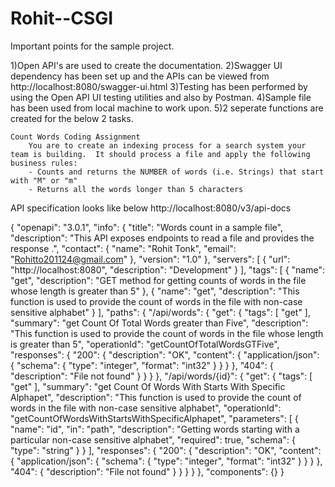 # Rohit--CSGI

Important points for the sample project.

1)Open API's are used to create the documentation.
2)Swagger UI dependency has been set up and the APIs can be viewed from http://localhost:8080/swagger-ui.html
3)Testing has been performed by using the Open API UI testing utilities and also by Postman.
4)Sample file has been used from local machine to work upon.
5)2 seperate functions are created for the below 2 tasks.

    Count Words Coding Assignment
        You are to create an indexing process for a search system your team is building.  It should process a file and apply the following business rules:
        - Counts and returns the NUMBER of words (i.e. Strings) that start with "M" or "m"
        - Returns all the words longer than 5 characters


API specification looks like below
http://localhost:8080/v3/api-docs

{
    "openapi": "3.0.1",
    "info": {
        "title": "Words count in a sample file",
        "description": "This API exposes endpoints to read a file and provides the response .",
        "contact": {
            "name": "Rohit Tonk",
            "email": "Rohitto201124@gmail.com"
        },
        "version": "1.0"
    },
    "servers": [
        {
            "url": "http://localhost:8080",
            "description": "Development"
        }
    ],
    "tags": [
        {
            "name": "get",
            "description": "GET method for getting counts of words in the file whose length is greater than 5"
        },
        {
            "name": "get",
            "description": "This function is used to provide the count of words in the file with non-case sensitive alphabet"
        }
    ],
    "paths": {
        "/api/words": {
            "get": {
                "tags": [
                    "get"
                ],
                "summary": "get Count Of Total Words greater than Five",
                "description": "This function is used to provide the count of words in the file whose length is greater than 5",
                "operationId": "getCountOfTotalWordsGTFive",
                "responses": {
                    "200": {
                        "description": "OK",
                        "content": {
                            "application/json": {
                                "schema": {
                                    "type": "integer",
                                    "format": "int32"
                                }
                            }
                        }
                    },
                    "404": {
                        "description": "File not found"
                    }
                }
            }
        },
        "/api/words/{id}": {
            "get": {
                "tags": [
                    "get"
                ],
                "summary": "get Count Of Words With Starts With Specific Alphapet",
                "description": "This function is used to provide the count of words in the file with non-case sensitive alphabet",
                "operationId": "getCountOfWordsWithStartsWithSpecificAlphapet",
                "parameters": [
                    {
                        "name": "id",
                        "in": "path",
                        "description": "Getting words starting with a particular non-case sensitive alphabet",
                        "required": true,
                        "schema": {
                            "type": "string"
                        }
                    }
                ],
                "responses": {
                    "200": {
                        "description": "OK",
                        "content": {
                            "application/json": {
                                "schema": {
                                    "type": "integer",
                                    "format": "int32"
                                }
                            }
                        }
                    },
                    "404": {
                        "description": "File not found"
                    }
                }
            }
        }
    },
    "components": {}
}